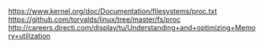 https://www.kernel.org/doc/Documentation/filesystems/proc.txt
https://github.com/torvalds/linux/tree/master/fs/proc
http://careers.directi.com/display/tu/Understanding+and+optimizing+Memory+utilization
